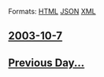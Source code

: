 
Formats: [HTML](2003/10/7/index.html)  [JSON](2003/10/7/index.json)  [XML](2003/10/7/index.xml)  

## [2003-10-7](/news/2003/10/7/index.md)

## [Previous Day...](/news/2003/10/6/index.md)

